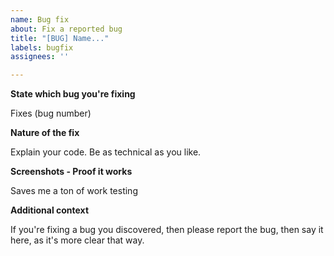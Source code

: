 ```yaml
---
name: Bug fix
about: Fix a reported bug
title: "[BUG] Name..."
labels: bugfix
assignees: ''

---
```


**State which bug you're fixing**

Fixes (bug number)

**Nature of the fix**

Explain your code. Be as technical as you like.

**Screenshots - Proof it works**

Saves me a ton of work testing

**Additional context**

If you're fixing a bug you discovered, then please report the bug, then say it here, as it's more clear that way.